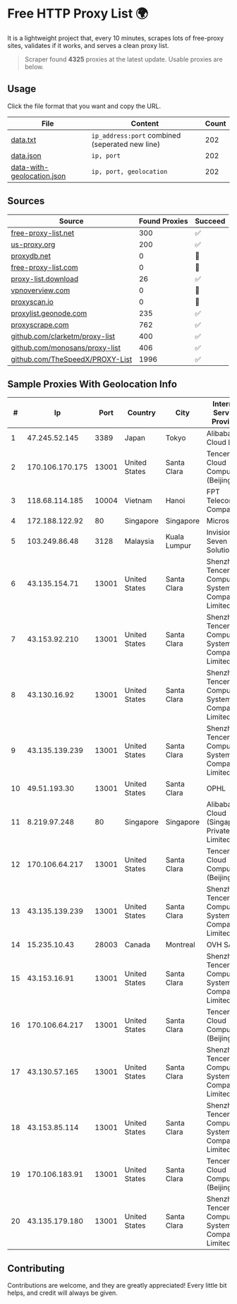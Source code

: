 
# Free HTTP Proxy List 🌍

It is a lightweight project that, every 10 minutes, scrapes lots of free-proxy sites, validates if it works, and serves a clean proxy list.


> Scraper found **4325** proxies at the latest update. Usable proxies are below.

## Usage

Click the file format that you want and copy the URL.


|File|Content|Count|
|----|-------|-----|
|[data.txt](https://raw.githubusercontent.com/themiralay/Proxy-List-World/master/data.txt)|`ip_address:port` combined (seperated new line)|202|
|[data.json](https://raw.githubusercontent.com/themiralay/Proxy-List-World/master/data.json)|`ip, port`|202|
|[data-with-geolocation.json](https://raw.githubusercontent.com/themiralay/Proxy-List-World/master/data-with-geolocation.json)|`ip, port, geolocation`|202|

## Sources

|Source|Found Proxies|Succeed|
|------|-------------|-------|
|[free-proxy-list.net](https://free-proxy-list.net)|300|✅|
|[us-proxy.org](https://www.us-proxy.org)|200|✅|
|[proxydb.net](http://proxydb.net)|0|🚫|
|[free-proxy-list.com](https://free-proxy-list.com/?page=&port=&type%5B%5D=http&type%5B%5D=https&up_time=0&search=Search)|0|🚫|
|[proxy-list.download](https://www.proxy-list.download/HTTP)|26|✅|
|[vpnoverview.com](https://vpnoverview.com/privacy/anonymous-browsing/free-proxy-servers)|0|🚫|
|[proxyscan.io](https://www.proxyscan.io)|0|🚫|
|[proxylist.geonode.com](https://proxylist.geonode.com/api/proxy-list?limit=300&page=1&sort_by=lastChecked&sort_type=desc&protocols=http,https)|235|✅|
|[proxyscrape.com](https://api.proxyscrape.com/v2/?request=displayproxies&protocol=http&timeout=10000&country=all&ssl=all&anonymity=all)|762|✅|
|[github.com/clarketm/proxy-list](https://raw.githubusercontent.com/clarketm/proxy-list/master/proxy-list-raw.txt)|400|✅|
|[github.com/monosans/proxy-list](https://raw.githubusercontent.com/monosans/proxy-list/main/proxies/http.txt)|406|✅|
|[github.com/TheSpeedX/PROXY-List](https://raw.githubusercontent.com/TheSpeedX/PROXY-List/master/http.txt)|1996|✅|


## Sample Proxies With Geolocation Info

|#|Ip|Port|Country|City|Internet Service Provider|
|-|--|----|-------|----|-------------------------|
|1|47.245.52.145|3389|Japan|Tokyo|Alibaba Cloud LLC|
|2|170.106.170.175|13001|United States|Santa Clara|Tencent Cloud Computing (Beijing) Co|
|3|118.68.114.185|10004|Vietnam|Hanoi|FPT Telecom Company|
|4|172.188.122.92|80|Singapore|Singapore|Microsoft|
|5|103.249.86.48|3128|Malaysia|Kuala Lumpur|Invision Seven Solutions|
|6|43.135.154.71|13001|United States|Santa Clara|Shenzhen Tencent Computer Systems Company Limited|
|7|43.153.92.210|13001|United States|Santa Clara|Shenzhen Tencent Computer Systems Company Limited|
|8|43.130.16.92|13001|United States|Santa Clara|Shenzhen Tencent Computer Systems Company Limited|
|9|43.135.139.239|13001|United States|Santa Clara|Shenzhen Tencent Computer Systems Company Limited|
|10|49.51.193.30|13001|United States|Santa Clara|OPHL|
|11|8.219.97.248|80|Singapore|Singapore|Alibaba Cloud (Singapore) Private Limited|
|12|170.106.64.217|13001|United States|Santa Clara|Tencent Cloud Computing (Beijing) Co|
|13|43.135.139.239|13001|United States|Santa Clara|Shenzhen Tencent Computer Systems Company Limited|
|14|15.235.10.43|28003|Canada|Montreal|OVH SAS|
|15|43.153.16.91|13001|United States|Santa Clara|Shenzhen Tencent Computer Systems Company Limited|
|16|170.106.64.217|13001|United States|Santa Clara|Tencent Cloud Computing (Beijing) Co|
|17|43.130.57.165|13001|United States|Santa Clara|Shenzhen Tencent Computer Systems Company Limited|
|18|43.153.85.114|13001|United States|Santa Clara|Shenzhen Tencent Computer Systems Company Limited|
|19|170.106.183.91|13001|United States|Santa Clara|Tencent Cloud Computing (Beijing) Co|
|20|43.135.179.180|13001|United States|Santa Clara|Shenzhen Tencent Computer Systems Company Limited|



## Contributing

Contributions are welcome, and they are greatly appreciated! Every
little bit helps, and credit will always be given.


